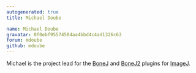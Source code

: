 ```yaml
---
autogenerated: true
title: Michael Doube

name: Michael Doube
gravatar: 0f0ebf95574504aa4bbd4c4ad1326c63
forum: mdoube
github: mdoube
---
```


Michael is the project lead for the [BoneJ](/plugins/bonej) and [BoneJ2](/plugins/bonej) plugins for [ImageJ](/software/imagej).
